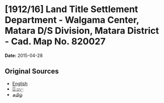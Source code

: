 # [1912/16] Land Title Settlement Department - Walgama Center, Matara D/S Division, Matara District - Cad. Map No. 820027

**Date:** 2015-04-28

## Original Sources

- [English](https://documents.gov.lk/view/extra-gazettes/2015/4/1912-16_E.pdf)
- [සිංහල](https://documents.gov.lk/view/extra-gazettes/2015/4/1912-16_S.pdf)
- [தமிழ்](https://documents.gov.lk/view/extra-gazettes/2015/4/1912-16_T.pdf)
